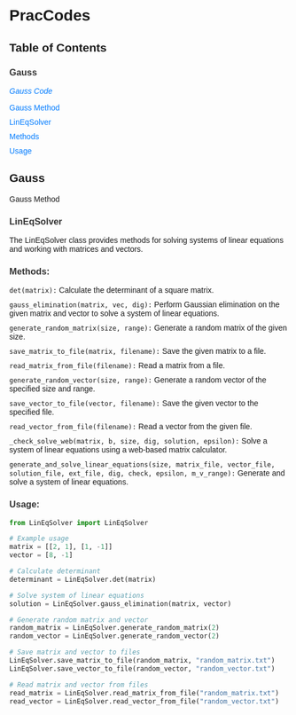 # PracCodes

## Table of Contents
<style>
    body {
        font-family: Arial, sans-serif;
    }

    h3 {
        color: #333;
    }

    ul {
        list-style-type: none;
        padding: 0;
    }

    li {
        margin-bottom: 10px;
    }

    a {
        text-decoration: none;
        color: #007bff;
        transition: color 0.3s ease;
    }

    a:hover {
        color: #0056b3;
    }
</style>
<body>
<h3>Gauss</h3>
<p><em><a href="https://github.com/VIA-s-acc/Prac_Codes/tree/main/Gauss">Gauss Code</a></em></p>
<ul>
    <li><a href="#Gauss">Gauss Method</a></li>
    <li><a href="#LinEqSolver">LinEqSolver</a></li>
    <li><a href="#Methods">Methods</a></li>
    <li><a href="#Usage">Usage</a></li>
</ul>
</body>


## Gauss

Gauss Method

### LinEqSolver

The LinEqSolver class provides methods for solving systems of linear equations and working with matrices and vectors.

### Methods:

- `det(matrix):` Calculate the determinant of a square matrix.
- `gauss_elimination(matrix, vec, dig):` Perform Gaussian elimination on the given matrix and vector to solve a system of linear equations.
- `generate_random_matrix(size, range):` Generate a random matrix of the given size.
- `save_matrix_to_file(matrix, filename):` Save the given matrix to a file.
- `read_matrix_from_file(filename):` Read a matrix from a file.
- `generate_random_vector(size, range):` Generate a random vector of the specified size and range.
- `save_vector_to_file(vector, filename):` Save the given vector to the specified file.
- `read_vector_from_file(filename):` Read a vector from the given file.
- `_check_solve_web(matrix, b, size, dig, solution, epsilon):` Solve a system of linear equations using a web-based matrix calculator.
- `generate_and_solve_linear_equations(size, matrix_file, vector_file, solution_file, ext_file, dig, check, epsilon, m_v_range):` Generate and solve a system of linear equations.

### Usage:

```python
from LinEqSolver import LinEqSolver

# Example usage
matrix = [[2, 1], [1, -1]]
vector = [8, -1]

# Calculate determinant
determinant = LinEqSolver.det(matrix)

# Solve system of linear equations
solution = LinEqSolver.gauss_elimination(matrix, vector)

# Generate random matrix and vector
random_matrix = LinEqSolver.generate_random_matrix(2)
random_vector = LinEqSolver.generate_random_vector(2)

# Save matrix and vector to files
LinEqSolver.save_matrix_to_file(random_matrix, "random_matrix.txt")
LinEqSolver.save_vector_to_file(random_vector, "random_vector.txt")

# Read matrix and vector from files
read_matrix = LinEqSolver.read_matrix_from_file("random_matrix.txt")
read_vector = LinEqSolver.read_vector_from_file("random_vector.txt")
```
